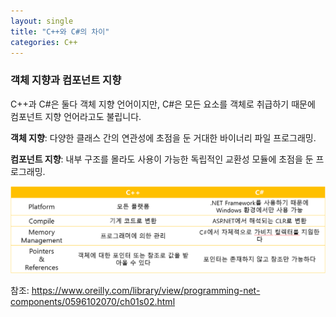 ```yaml
---
layout: single
title: "C++와 C#의 차이"
categories: C++
---
```


### 객체 지향과 컴포넌트 지향
C++과 C#은 둘다 객체 지향 언어이지만, C#은 모든 요소를 객체로 취급하기 때문에 컴포넌트 지향 언어라고도 불립니다.

__객체 지향__: 다양한 클래스 간의 연관성에 초점을 둔 거대한 바이너리 파일 프로그래밍.

__컴포넌트 지향__: 내부 구조를 몰라도 사용이 가능한 독립적인 교환성 모듈에 초점을 둔 프로그래밍.

![C++C#의차이](/assets/images/C++/CCDifferenceTable.PNG)

참조: <https://www.oreilly.com/library/view/programming-net-components/0596102070/ch01s02.html>
